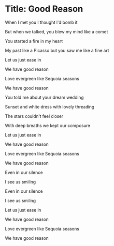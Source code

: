 # Title: Good Reason

When I met you I thought I'd bomb it

But when we talked, you blew my mind like a comet

You started a fire in my heart

My past like a Picasso but you saw me like a fine art


Let us just ease in

We have good reason

Love evergreen like Sequoia seasons

We have good reason


You told me about your dream wedding

Sunset and white dress with lovely threading

The stars couldn't feel closer

With deep breaths we kept our composure


Let us just ease in

We have good reason

Love evergreen like Sequoia seasons

We have good reason


Even in our silence

I see us smiling

Even in our silence

I see us smiling


Let us just ease in

We have good reason

Love evergreen like Sequoia seasons

We have good reason
